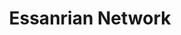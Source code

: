 ---
continent: Essanrian Network
date created: Friday, December 8th 2023, 10:57:06 pm
date modified: Thursday, December 14th 2023, 12:21:54 am
eleventyNavigation:
  key: Essanrian Network
  parent: Material Plane
herocolor0: 214
herocolor1: 205
herocolor2: 184
layout: base.njk
parentpath: "src/garden\\\U0001F310Worldbuilding\\Material Plane/Material Plane.md"
path: /garden%5C%F0%9F%8C%90Worldbuilding%5CMaterial%20Plane%5CEssanrian%20Network/
plane: Material Plane
title: Essanrian Network
type: Continent
---
